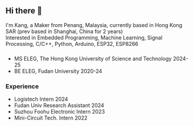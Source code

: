 ## Hi there 👋

I'm Kang, a Maker from Penang, Malaysia, currently based in Hong Kong SAR (prev based in Shanghai, China for 2 years)  
Interested in Embedded Programming, Machine Learning, Signal Processing, C/C++, Python, Arduino, ESP32, ESP8266  

### 
- MS ELEG, The Hong Kong University of Science and Technology 2024-25
- BE ELEG, Fudan University 2020-24

### Experience
- Logistech Intern 2024
- Fudan Univ Research Assistant 2024
- Suzhou Foohu Electronic Intern 2023
- Mini-Circuit Tech. Intern 2022

<!--
**ceravio/ceravio** is a ✨ _special_ ✨ repository because its `README.md` (this file) appears on your GitHub profile.

Here are some ideas to get you started:

- 🔭 I’m currently working on ...
- 🌱 I’m currently learning ...
- 👯 I’m looking to collaborate on ...
- 🤔 I’m looking for help with ...
- 💬 Ask me about ...
- 📫 How to reach me: ...
- 😄 Pronouns: ...
- ⚡ Fun fact: ...
-->
